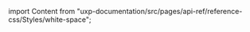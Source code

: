 
import Content from "uxp-documentation/src/pages/api-ref/reference-css/Styles/white-space";

<Content query="product=xd"/>
